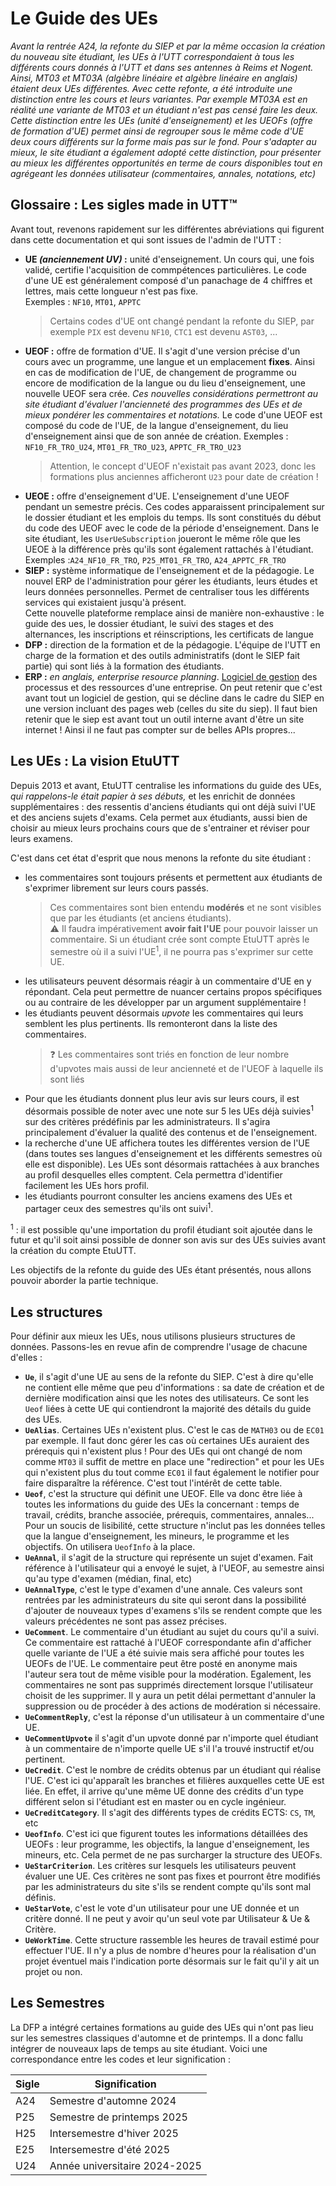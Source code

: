 # Le Guide des UEs

_Avant la rentrée A24, la refonte du SIEP et par la même occasion la création du nouveau site étudiant, les UEs à l'UTT correspondaient à tous les différents cours donnés à l'UTT et dans ses antennes à Reims et Nogent. Ainsi, MT03 et MT03A (algèbre linéaire et algèbre linéaire en anglais) étaient deux UEs différentes. Avec cette refonte, a été introduite une distinction entre les cours et leurs variantes. Par exemple MT03A est en réalité une variante de MT03 et un étudiant n'est pas *censé* faire les deux. \
Cette distinction entre les UEs (unité d'enseignement) et les UEOFs (offre de formation d'UE) permet ainsi de regrouper sous le même code d'UE deux cours différents sur la forme mais pas sur le fond. Pour s'adapter au mieux, le site étudiant a également adopté cette distinction, pour présenter au mieux les différentes opportunités en terme de cours disponibles tout en agrégeant les données utilisateur (commentaires, annales, notations, etc)_

## Glossaire : Les sigles made in UTT™

Avant tout, revenons rapidement sur les différentes abréviations qui figurent dans cette documentation et qui sont issues de l'admin de l'UTT :

- **UE _(anciennement UV)_ :** unité d'enseignement. Un cours qui, une fois validé, certifie l'acquisition de commpétences particulières. Le code d'une UE est généralement composé d'un panachage de 4 chiffres et lettres, mais cette longueur n'est pas fixe. \
  Exemples : `NF10`, `MT01`, `APPTC`
  > Certains codes d'UE ont changé pendant la refonte du SIEP, par exemple `PIX` est devenu `NF10`, `CTC1` est devenu `AST03`, ...
- **UEOF :** offre de formation d'UE. Il s'agit d'une version précise d'un cours avec un programme, une langue et un emplacement **fixes**. Ainsi en cas de modification de l'UE, de changement de programme ou encore de modification de la langue ou du lieu d'enseignement, une nouvelle UEOF sera crée. _Ces nouvelles considérations permettront au site étudiant d'évaluer l'ancienneté des programmes des UEs et de mieux pondérer les commentaires et notations._ Le code d'une UEOF est composé du code de l'UE, de la langue d'enseignement, du lieu d'enseignement ainsi que de son année de création.
  Exemples : `NF10_FR_TRO_U24`, `MT01_FR_TRO_U23`, `APPTC_FR_TRO_U23`
  > Attention, le concept d'UEOF n'existait pas avant 2023, donc les formations plus anciennes afficheront `U23` pour date de création !
- **UEOE :** offre d'enseignement d'UE. L'enseignement d'une UEOF pendant un semestre précis. Ces codes apparaissent principalement sur le dossier étudiant et les emplois du temps. Ils sont constitués du début du code des UEOF avec le code de la période d'enseignement. Dans le site étudiant, les `UserUeSubscription` joueront le même rôle que les UEOE à la différence près qu'ils sont également rattachés à l'étudiant. \
  Exemples :`A24_NF10_FR_TRO`, `P25_MT01_FR_TRO`, `A24_APPTC_FR_TRO`
- **SIEP :** système informatique de l'enseignement et de la pédagogie. Le nouvel ERP de l'administration pour gérer les étudiants, leurs études et leurs données personnelles. Permet de centraliser tous les différents services qui existaient jusqu'à présent. \
  Cette nouvelle plateforme remplace ainsi de manière non-exhaustive : le guide des ues, le dossier étudiant, le suivi des stages et des alternances, les inscriptions et réinscriptions, les certificats de langue
- **DFP :** direction de la formation et de la pédagogie. L'équipe de l'UTT en charge de la formation et des outils administratifs (dont le SIEP fait partie) qui sont liés à la formation des étudiants.
- **ERP :** _en anglais, enterprise resource planning_. [Logiciel de gestion](https://fr.wikipedia.org/wiki/Progiciel_de_gestion_int%C3%A9gr%C3%A9) des processus et des ressources d'une entreprise. On peut retenir que c'est avant tout un logiciel de gestion, qui se décline dans le cadre du SIEP en une version incluant des pages web (celles du site du siep). Il faut bien retenir que le siep est avant tout un outil interne avant d'être un site internet ! Ainsi il ne faut pas compter sur de belles APIs propres...

## Les UEs : La vision EtuUTT

Depuis 2013 et avant, EtuUTT centralise les informations du guide des UEs, _qui rappelons-le était papier à ses débuts,_ et les enrichit de données supplémentaires&nbsp;: des ressentis d'anciens étudiants qui ont déjà suivi l'UE et des anciens sujets d'exams. Cela permet aux étudiants, aussi bien de choisir au mieux leurs prochains cours que de s'entrainer et réviser pour leurs examens.

C'est dans cet état d'esprit que nous menons la refonte du site étudiant :

- les commentaires sont toujours présents et permettent aux étudiants de s'exprimer librement sur leurs cours passés.
  > Ces commentaires sont bien entendu **modérés** et ne sont visibles que par les étudiants (et anciens étudiants). \
  > ⚠️ Il faudra impérativement **avoir fait l'UE** pour pouvoir laisser un commentaire. Si un étudiant crée sont compte EtuUTT après le semestre où il a suivi l'UE<sup>1</sup>, il ne pourra pas s'exprimer sur cette UE.
- les utilisateurs peuvent désormais réagir à un commentaire d'UE en y répondant. Cela peut permettre de nuancer certains propos spécifiques ou au contraire de les développer par un argument supplémentaire !
- les étudiants peuvent désormais _upvote_ les commentaires qui leurs semblent les plus pertinents. Ils remonteront dans la liste des commentaires.
  > ❓ Les commentaires sont triés en fonction de leur nombre d'upvotes mais aussi de leur ancienneté et de l'UEOF à laquelle ils sont liés
- Pour que les étudiants donnent plus leur avis sur leurs cours, il est désormais possible de noter avec une note sur 5 les UEs déjà suivies<sup>1</sup> sur des critères prédéfinis par les administrateurs. Il s'agira principalement d'évaluer la qualité des contenus et de l'enseignement.
- la recherche d'une UE affichera toutes les différentes version de l'UE (dans toutes ses langues d'enseignement et les différents semestres où elle est disponible). Les UEs sont désormais rattachées à aux branches au profil desquelles elles comptent. Cela permettra d'identifier facilement les UEs hors profil.
- les étudiants pourront consulter les anciens examens des UEs et partager ceux des semestres qu'ils ont suivi<sup>1</sup>.

<sup>1</sup> : il est possible qu'une importation du profil étudiant soit ajoutée dans le futur et qu'il soit ainsi possible de donner son avis sur des UEs suivies avant la création du compte EtuUTT.

Les objectifs de la refonte du guide des UEs étant présentés, nous allons pouvoir aborder la partie technique.

## Les structures

Pour définir aux mieux les UEs, nous utilisons plusieurs structures de données. Passons-les en revue afin de comprendre l'usage de chacune d'elles :

- **`Ue`**, il s'agit d'une UE au sens de la refonte du SIEP. C'est à dire qu'elle ne contient elle même que peu d'informations : sa date de création et de dernière modification ainsi que les notes des utilisateurs. Ce sont les `Ueof` liées à cette UE qui contiendront la majorité des détails du guide des UEs.
- **`UeAlias`**. Certaines UEs n'existent plus. C'est le cas de `MATH03` ou de `EC01` par exemple. Il faut donc gérer les cas où certaines UEs auraient des prérequis qui n'existent plus ! Pour des UEs qui ont changé de nom comme `MT03` il suffit de mettre en place une "redirection" et pour les UEs qui n'existent plus du tout comme `EC01` il faut également le notifier pour faire disparaître la référence. C'est tout l'intérêt de cette table.
- **`Ueof`**, c'est la structure qui définit une UEOF. Elle va donc être liée à toutes les informations du guide des UEs la concernant : temps de travail, crédits, branche associée, prérequis, commentaires, annales... Pour un soucis de lisibilité, cette structure n'inclut pas les données telles que la langue d'enseignement, les mineurs, le programme et les objectifs. On utilisera `UeofInfo` à la place.
- **`UeAnnal`**, il s'agit de la structure qui représente un sujet d'examen. Fait référence à l'utilisateur qui a envoyé le sujet, à l'UEOF, au semestre ainsi qu'au type d'examen (médian, final, etc)
- **`UeAnnalType`**, c'est le type d'examen d'une annale. Ces valeurs sont rentrées par les administrateurs du site qui seront dans la possibilité d'ajouter de nouveaux types d'examens s'ils se rendent compte que les valeurs précédentes ne sont pas assez précises.
- **`UeComment`**. Le commentaire d'un étudiant au sujet du cours qu'il a suivi. Ce commentaire est rattaché à l'UEOF correspondante afin d'afficher quelle variante de l'UE a été suivie mais sera affiché pour toutes les UEOFs de l'UE. Le commentaire peut être posté en anonyme mais l'auteur sera tout de même visible pour la modération. Egalement, les commentaires ne sont pas supprimés directement lorsque l'utilisateur choisit de les supprimer. Il y aura un petit délai permettant d'annuler la suppression ou de procéder à des actions de modération si nécessaire.
- **`UeCommentReply`**, c'est la réponse d'un utilisateur à un commentaire d'une UE.
- **`UeCommentUpvote`** il s'agit d'un upvote donné par n'importe quel étudiant à un commentaire de n'importe quelle UE s'il l'a trouvé instructif et/ou pertinent.
- **`UeCredit`**. C'est le nombre de crédits obtenus par un étudiant qui réalise l'UE. C'est ici qu'apparaît les branches et filières auxquelles cette UE est liée. En effet, il arrive qu'une même UE donne des crédits d'un type différent selon si l'étudiant est en master ou en cycle ingénieur.
- **`UeCreditCategory`**. Il s'agit des différents types de crédits ECTS: `CS`, `TM`, etc
- **`UeofInfo`**. C'est ici que figurent toutes les informations détaillées des UEOFs : leur programme, les objectifs, la langue d'enseignement, les mineurs, etc. Cela permet de ne pas surcharger la structure des UEOFs.
- **`UeStarCriterion`**. Les critères sur lesquels les utilisateurs peuvent évaluer une UE. Ces critères ne sont pas fixes et pourront être modifiés par les administrateurs du site s'ils se rendent compte qu'ils sont mal définis.
- **`UeStarVote`**, c'est le vote d'un utilisateur pour une UE donnée et un critère donné. Il ne peut y avoir qu'un seul vote par Utilisateur & Ue & Critère.
- **`UeWorkTime`**. Cette structure rassemble les heures de travail estimé pour effectuer l'UE. Il n'y a plus de nombre d'heures pour la réalisation d'un projet éventuel mais l'indication porte désormais sur le fait qu'il y ait un projet ou non.

## Les Semestres

La DFP a intégré certaines formations au guide des UEs qui n'ont pas lieu sur les semestres classiques d'automne et de printemps. Il a donc fallu intégrer de nouveaux laps de temps au site étudiant. Voici une correspondance entre les codes et leur signification :

| Sigle | Signification                 |
| ----- | ----------------------------- |
| A24   | Semestre d'automne 2024       |
| P25   | Semestre de printemps 2025    |
| H25   | Intersemestre d'hiver 2025    |
| E25   | Intersemestre d'été 2025      |
| U24   | Année universitaire 2024-2025 |
